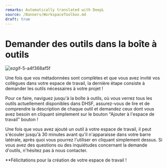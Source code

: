 ```yaml
---
remarks: Automatically translated with DeepL
source: /Banners/WorkspaceToolbox.md
draft: true
---
```


# Demander des outils dans la boîte à outils

![ezgif-5-a4f368af5f](https://github.com/ssc-sp/datahub-docs/assets/56747050/6176805d-573e-4a6a-9641-d704a6beb02f)

Une fois que vos métadonnées sont complètes et que vous avez invité vos collègues dans votre espace de travail, la dernière étape consiste à demander les outils nécessaires à votre projet !

Pour ce faire, naviguez jusqu'à la boîte à outils, où vous verrez tous les outils actuellement disponibles dans DHSF, assurez-vous de lire et de comprendre la description de chaque outil et demandez ceux dont vous avez besoin en cliquant simplement sur le bouton "Ajouter à l'espace de travail"
bouton !

Une fois que vous avez ajouté un outil à votre espace de travail, il peut s'écouler jusqu'à 30 minutes avant qu'il n'apparaisse dans votre barre latérale, après quoi vous pourrez l'utiliser en cliquant simplement dessus. Si vous avez des questions ou des inquiétudes concernant la demande d'outils,
n'hésitez pas à nous contacter.

**Félicitations pour la création de votre espace de travail !
